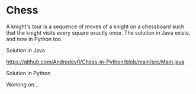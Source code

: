 # Chess


A knight's tour is a sequence of moves of a knight on a chessboard such that the knight visits every square exactly once. The solution in Java exists, and now in Python too.

Solution in Java

https://github.com/Andredevfl/Chess-in-Python/blob/main/src/Main.java

Solution in Python

Working on...
